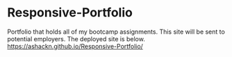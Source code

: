 # Responsive-Portfolio
Portfolio that holds all of my bootcamp assignments. This site will be sent to potential employers.
The deployed site is below.
https://ashackn.github.io/Responsive-Portfolio/ 